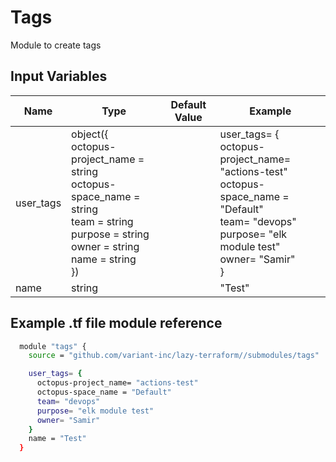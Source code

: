 # Tags

Module to create tags

## Input Variables

| Name      | Type                                                                                                                                                                                                                                                          | Default Value | Example                                                                                                                                                                                                                                       |
| --------- | ------------------------------------------------------------------------------------------------------------------------------------------------------------------------------------------------------------------------------------------------------------- | ------------- | --------------------------------------------------------------------------------------------------------------------------------------------------------------------------------------------------------------------------------------------- |
| user_tags | object({ <br />    octopus-project_name = string<br />    octopus-space_name   = string<br />    team                 = string<br />    purpose              = string<br />    owner                = string<br />    name                 = string<br />  }) |               | user_tags= {<br />            octopus-project_name= "actions-test"<br />            octopus-space_name = "Default"<br />            team= "devops"<br />            purpose= "elk module test"<br />            owner= "Samir"<br />        } |
| name      | string                                                                                                                                                                                                                                                        |               | "Test"                                                                                                                                                                                                                                        |

## Example .tf file module reference

```bash
  module "tags" {
    source = "github.com/variant-inc/lazy-terraform//submodules/tags"

    user_tags= {
      octopus-project_name= "actions-test"
      octopus-space_name = "Default"
      team= "devops"
      purpose= "elk module test"
      owner= "Samir"
    }
    name = "Test"
  }
```
